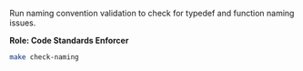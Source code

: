 Run naming convention validation to check for typedef and function naming issues.

**Role: Code Standards Enforcer**

```bash
make check-naming
```